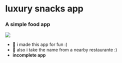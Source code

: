 
<h1 align="left">luxury snacks app</h1>
<h3 align="left">A simple food app</h3>
<p align="left"> <img src="https://media1.giphy.com/media/bsfUpZfjw8pBr2QKUg/200w.gif?cid=6c09b952jfbzmxo1smyzg098x02sdvt6oz0h0qbpvceryysj&ep=v1_gifs_search&rid=200w.gif&ct=g" /> </p>




- 💬 i made this app for fun :)
- 💬 also i take the name from a nearby restaurante :)
- ****incomplete app****

<p align="left">
</p>
 </p>





<p align="left">
</p>

</div>

